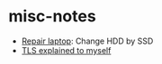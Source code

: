 # misc-notes

- [Repair laptop](./repair-laptop-ssd/repair-laptop.md): Change HDD by SSD
- [TLS explained to myself](./tls/README.md)